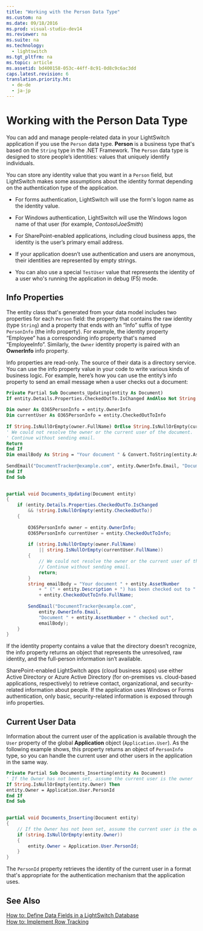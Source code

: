 ```yaml
---
title: "Working with the Person Data Type"
ms.custom: na
ms.date: 09/18/2016
ms.prod: visual-studio-dev14
ms.reviewer: na
ms.suite: na
ms.technology: 
  - lightswitch
ms.tgt_pltfrm: na
ms.topic: article
ms.assetid: bd400158-053c-44ff-8c91-0d8c9c6ac3dd
caps.latest.revision: 6
translation.priority.ht: 
  - de-de
  - ja-jp
---
```

# Working with the Person Data Type
You can add and manage people-related data in your LightSwitch application if you use the `Person` data type. **Person** is a business type that's based on the `String` type in the .NET Framework. The `Person` data type is designed to store people’s identities: values that uniquely identify individuals.  
  
 You can store any identity value that you want in a `Person` field, but LightSwitch makes some assumptions about the identity format depending on the authentication type of the application.  
  
-   For forms authentication, LightSwitch will use the form's logon name as the identity value.  
  
-   For Windows authentication, LightSwitch will use the Windows logon name of that user (for example, *Contoso\JoeSmith*)  
  
-   For SharePoint-enabled applications, including cloud business apps, the identity is the user’s primary email address.  
  
-   If your application doesn’t use authentication and users are anonymous, their identities are represented by empty strings.  
  
-   You can also use a special `TestUser` value that represents the identity of a user who's running the application in debug (F5) mode.  
  
## Info Properties  
 The entity class that's generated from your data model includes two properties for each `Person` field: the property that contains the raw identity (type `String`) and a property that ends with an “Info” suffix of type `PersonInfo` (the info property). For example, the identity property “Employee” has a corresponding info property that's named “EmployeeInfo”. Similarly, the `Owner` identity property is paired with an **OwnerInfo** info property.  
  
 Info properties are read-only. The source of their data is a directory service. You can use the info property value in your code to write various kinds of business logic. For example, here’s how you can use the entity’s info property to send an email message when a user checks out a document:  
  
```vb  
Private Partial Sub Documents_Updating(entity As Document)  
If entity.Details.Properties.CheckedOutTo.IsChanged AndAlso Not String.IsNullOrEmpty(entity.CheckedOutTo) Then  
  
Dim owner As O365PersonInfo = entity.OwnerInfo  
Dim currentUser As O365PersonInfo = entity.CheckedOutToInfo  
  
If String.IsNullOrEmpty(owner.FullName) OrElse String.IsNullOrEmpty(currentUser.FullName) Then  
' We could not resolve the owner or the current user of the document.  
' Continue without sending email.  
Return  
End If  
Dim emailBody As String = "Your document " & Convert.ToString(entity.AssetNumber) & " (" & Convert.ToString(entity.Description) & ") has been checked out to " & Convert.ToString(entity.CheckedOutToInfo.FullName)  
  
SendEmail("DocumentTracker@example.com", entity.OwnerInfo.Email, "Document " & Convert.ToString(entity.AssetNumber) & " checked out", emailBody)  
End If  
End Sub  
  
```  
  
```c#  
partial void Documents_Updating(Document entity)  
{  
    if (entity.Details.Properties.CheckedOutTo.IsChanged  
        && !string.IsNullOrEmpty(entity.CheckedOutTo))  
    {  
  
        O365PersonInfo owner = entity.OwnerInfo;  
        O365PersonInfo currentUser = entity.CheckedOutToInfo;  
  
        if (string.IsNullOrEmpty(owner.FullName)  
            || string.IsNullOrEmpty(currentUser.FullName))  
        {  
            // We could not resolve the owner or the current user of the document.  
            // Continue without sending email.  
            return;  
        }  
        string emailBody = "Your document " + entity.AssetNumber  
            + " (" + entity.Description + ") has been checked out to "  
            + entity.CheckedOutToInfo.FullName;  
  
        SendEmail("DocumentTracker@example.com",   
            entity.OwnerInfo.Email,   
            "Document " + entity.AssetNumber + " checked out",   
            emailBody);  
    }  
}  
```  
  
 If the identity property contains a value that the directory doesn’t recognize, the info property returns an object that represents the unresolved, raw identity, and the full-person information isn’t available.  
  
 SharePoint-enabled LightSwitch apps (cloud business apps) use either Active Directory or Azure Active Directory (for on-premises vs. cloud-based applications, respectively) to retrieve contact, organizational, and security-related information about people. If the application uses Windows or Forms authentication, only basic, security-related information is exposed through info properties.  
  
## Current User Data  
 Information about the current user of the application is available through the `User` property of the global **Application** object (`Application.User`). As the following example shows, this property returns an object of `PersonInfo` type, so you can handle the current user and other users in the application in the same way.  
  
```vb  
Private Partial Sub Documents_Inserting(entity As Document)  
' If the Owner has not been set, assume the current user is the owner  
If String.IsNullOrEmpty(entity.Owner) Then  
entity.Owner = Application.User.PersonId  
End If  
End Sub  
  
```  
  
```c#  
partial void Documents_Inserting(Document entity)  
{  
    // If the Owner has not been set, assume the current user is the owner  
    if (string.IsNullOrEmpty(entity.Owner))  
    {  
        entity.Owner = Application.User.PersonId;  
    }  
}  
```  
  
 The `PersonId` property retrieves the identity of the current user in a format that's appropriate for the authentication mechanism that the application uses.  
  
## See Also  
 [How to: Define Data Fields in a LightSwitch Database](../vs140/How-to--Define-Data-Fields-in-a-LightSwitch-Database.md)   
 [How to: Implement Row Tracking](../vs140/How-to--Implement-Row-Tracking.md)